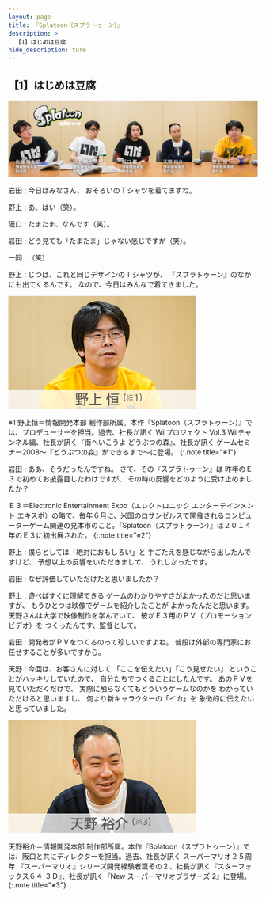 ```yaml
---
layout: page
title: 『Splatoon（スプラトゥーン）』
description: >
  【1】はじめは豆腐
hide_description: ture
---
```


## 【1】はじめは豆腐

![](/interviews/jp/WiiU/agmj/vol1/img/mainvisual1.jpg)

岩田
: 今日はみなさん、
おそろいのＴシャツを着てますね。

野上
: あ、はい（笑）。



阪口
: たまたま、なんです（笑）。

岩田
: どう見ても「たまたま」じゃない感じですが（笑）。

一同
: （笑）

野上
: じつは、これと同じデザインのＴシャツが、
『スプラトゥーン』のなかにも出てくるんです。
なので、今日はみんなで着てきました。

![](/interviews/jp/WiiU/agmj/vol1/img/photo1.jpg)

※1 野上恒＝情報開発本部 制作部所属。本作『Splatoon（スプラトゥーン）』では、プロデューサーを担当。過去、社長が訊く Wiiプロジェクト Vol.3 Wiiチャンネル編、社長が訊く『街へいこうよ どうぶつの森』、社長が訊く ゲームセミナー2008～『どうぶつの森』ができるまで～に登場。
{:.note title="※1"}

岩田
: ああ、そうだったんですね。
さて、その『スプラトゥーン』は
昨年のＥ３で初めてお披露目したわけですが、
その時の反響をどのように受け止めましたか？

Ｅ３＝Electronic Entertainment Expo（エレクトロニック エンターテインメント エキスポ）の略で、毎年６月に、米国のロサンゼルスで開催されるコンピューターゲーム関連の見本市のこと。『Splatoon（スプラトゥーン）』は２０１４年のＥ３に初出展された。
{:.note title="※2"}

野上
: 僕らとしては「絶対におもしろい」と
手ごたえを感じながら出したんですけど、
予想以上の反響をいただきまして、
うれしかったです。

岩田
: なぜ評価していただけたと思いましたか？

野上
: 遊べばすぐに理解できる
ゲームのわかりやすさがよかったのだと思いますが、
もうひとつは映像でゲームを紹介したことが
よかったんだと思います。
天野さんは大学で映像制作を学んでいて、
彼がＥ３用のＰＶ（プロモーションビデオ）を
つくったんです、監督として。

岩田
: 開発者がＰＶをつくるのって珍しいですよね。
普段は外部の専門家にお任せすることが多いですから。

天野
: 今回は、お客さんに対して
「ここを伝えたい」「こう見せたい」
ということがハッキリしていたので、
自分たちでつくることにしたんです。
あのＰＶを見ていただくだけで、
実際に触らなくてもどういうゲームなのかを
わかっていただけると思いますし、
何より新キャラクターの「イカ」を
象徴的に伝えたいと思っていました。

![](/interviews/jp/WiiU/agmj/vol1/img/photo2.jpg)

天野裕介＝情報開発本部 制作部所属。本作『Splatoon（スプラトゥーン）』では、阪口と共にディレクターを担当。過去、社長が訊く スーパーマリオ２５周年 『スーパーマリオ』シリーズ開発経験者篇その２、社長が訊く『スターフォックス６４ ３Ｄ』、社長が訊く『New スーパーマリオブラザーズ 2』に登場。
{:.note title="※3"}
